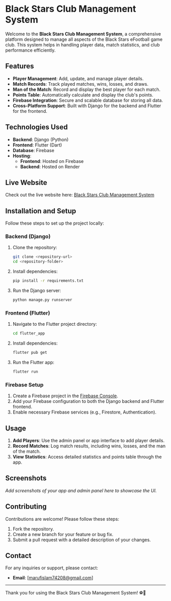 # Black Stars Club Management System

Welcome to the **Black Stars Club Management System**, a comprehensive platform designed to manage all aspects of the Black Stars eFootball game club. This system helps in handling player data, match statistics, and club performance efficiently.

## Features

- **Player Management**: Add, update, and manage player details.
- **Match Records**: Track played matches, wins, losses, and draws.
- **Man of the Match**: Record and display the best player for each match.
- **Points Table**: Automatically calculate and display the club's points.
- **Firebase Integration**: Secure and scalable database for storing all data.
- **Cross-Platform Support**: Built with Django for the backend and Flutter for the frontend.

## Technologies Used

- **Backend**: Django (Python)
- **Frontend**: Flutter (Dart)
- **Database**: Firebase
- **Hosting**: 
  - **Frontend**: Hosted on Firebase
  - **Backend**: Hosted on Render

## Live Website

Check out the live website here: [Black Stars Club Management System](https://black-stars-f4fbb.web.app/)

## Installation and Setup

Follow these steps to set up the project locally:

### Backend (Django)
1. Clone the repository:
   ```bash
   git clone <repository-url>
   cd <repository-folder>
   ```
2. Install dependencies:
   ```bash
   pip install -r requirements.txt
   ```
3. Run the Django server:
   ```bash
   python manage.py runserver
   ```

### Frontend (Flutter)
1. Navigate to the Flutter project directory:
   ```bash
   cd flutter_app
   ```
2. Install dependencies:
   ```bash
   flutter pub get
   ```
3. Run the Flutter app:
   ```bash
   flutter run
   ```

### Firebase Setup
1. Create a Firebase project in the [Firebase Console](https://console.firebase.google.com/).
2. Add your Firebase configuration to both the Django backend and Flutter frontend.
3. Enable necessary Firebase services (e.g., Firestore, Authentication).

## Usage

1. **Add Players**: Use the admin panel or app interface to add player details.
2. **Record Matches**: Log match results, including wins, losses, and the man of the match.
3. **View Statistics**: Access detailed statistics and points table through the app.

## Screenshots

_Add screenshots of your app and admin panel here to showcase the UI._

## Contributing

Contributions are welcome! Please follow these steps:
1. Fork the repository.
2. Create a new branch for your feature or bug fix.
3. Submit a pull request with a detailed description of your changes.



## Contact

For any inquiries or support, please contact:
- **Email**: [marufislam74208@gmail.com]

---

Thank you for using the Black Stars Club Management System! ⚽🌟
